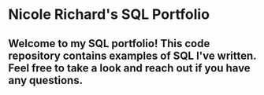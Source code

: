 # Nicole Richard's SQL Portfolio


## Welcome to my SQL portfolio! This code repository contains examples of SQL I've written. Feel free to take a look and reach out if you have any questions.
